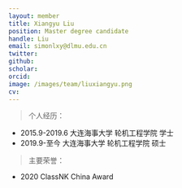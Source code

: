 ```yaml
---
layout: member
title: Xiangyu Liu
position: Master degree candidate
handle: Liu
email: simonlxy@dlmu.edu.cn
twitter: 
github: 
scholar:
orcid: 
image: /images/team/liuxiangyu.png
cv: 
---
```


> 个人经历：

- 2015.9-2019.6 大连海事大学 轮机工程学院 学士
- 2019.9-至今   大连海事大学 轮机工程学院 硕士

> 主要荣誉：

- 2020 ClassNK China Award
